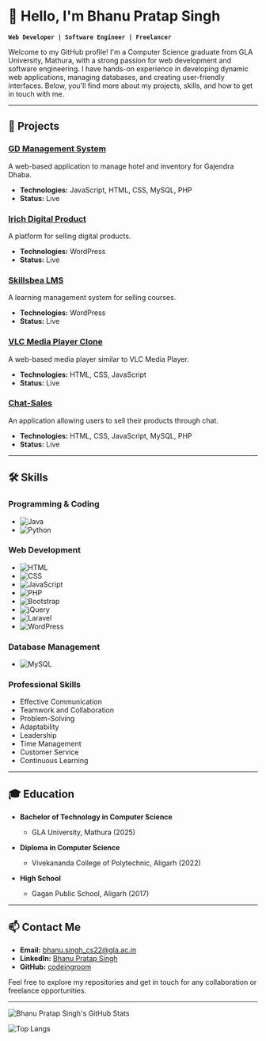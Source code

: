 # 👋 Hello, I'm Bhanu Pratap Singh

**`Web Developer | Software Engineer | Freelancer`**

Welcome to my GitHub profile! I'm a Computer Science graduate from GLA University, Mathura, with a strong passion for web development and software engineering. I have hands-on experience in developing dynamic web applications, managing databases, and creating user-friendly interfaces. Below, you'll find more about my projects, skills, and how to get in touch with me.

---

## 🚀 Projects

### [GD Management System](https://github.com/codeingroom/Gajendra_Dhaba_prototype)
A web-based application to manage hotel and inventory for Gajendra Dhaba.
- **Technologies:** JavaScript, HTML, CSS, MySQL, PHP
- **Status:** Live

### [Irich Digital Product](https://irich.skillsbea.in/)
A platform for selling digital products.
- **Technologies:** WordPress
- **Status:** Live

### [Skillsbea LMS](https://skillsbea.com)
A learning management system for selling courses.
- **Technologies:** WordPress
- **Status:** Live

### [VLC Media Player Clone](https://github.com/codeingroom/vlc-media-player)
A web-based media player similar to VLC Media Player.
- **Technologies:** HTML, CSS, JavaScript
- **Status:** Live

### [Chat-Sales](https://github.com/codeingroom/chat)
An application allowing users to sell their products through chat.
- **Technologies:** HTML, CSS, JavaScript, MySQL, PHP
- **Status:** Live

---

## 🛠️ Skills

### Programming & Coding
- ![Java](https://img.shields.io/badge/Java-007396?style=flat-square&logo=java&logoColor=white)
- ![Python](https://img.shields.io/badge/Python-3776AB?style=flat-square&logo=python&logoColor=white)

### Web Development
- ![HTML](https://img.shields.io/badge/HTML5-E34F26?style=flat-square&logo=html5&logoColor=white)
- ![CSS](https://img.shields.io/badge/CSS3-1572B6?style=flat-square&logo=css3&logoColor=white)
- ![JavaScript](https://img.shields.io/badge/JavaScript-F7DF1E?style=flat-square&logo=javascript&logoColor=black)
- ![PHP](https://img.shields.io/badge/PHP-777BB4?style=flat-square&logo=php&logoColor=white)
- ![Bootstrap](https://img.shields.io/badge/Bootstrap-563D7C?style=flat-square&logo=bootstrap&logoColor=white)
- ![jQuery](https://img.shields.io/badge/jQuery-0769AD?style=flat-square&logo=jquery&logoColor=white)
- ![Laravel](https://img.shields.io/badge/Laravel-FF2D20?style=flat-square&logo=laravel&logoColor=white)
- ![WordPress](https://img.shields.io/badge/WordPress-21759B?style=flat-square&logo=wordpress&logoColor=white)

### Database Management
- ![MySQL](https://img.shields.io/badge/MySQL-4479A1?style=flat-square&logo=mysql&logoColor=white)

### Professional Skills
- Effective Communication
- Teamwork and Collaboration
- Problem-Solving
- Adaptability
- Leadership
- Time Management
- Customer Service
- Continuous Learning

---

## 🎓 Education

- **Bachelor of Technology in Computer Science**
  - GLA University, Mathura (2025)

- **Diploma in Computer Science**
  - Vivekananda College of Polytechnic, Aligarh (2022)

- **High School**
  - Gagan Public School, Aligarh (2017)

---

## 📫 Contact Me

- **Email:** [bhanu.singh_cs22@gla.ac.in](mailto:bhanu.singh_cs22@gla.ac.in)
- **LinkedIn:** [Bhanu Pratap Singh](https://www.linkedin.com/in/bhanu-pratap-singh-45b66a21a/)
- **GitHub:** [codeingroom](https://github.com/codeingroom)

Feel free to explore my repositories and get in touch for any collaboration or freelance opportunities.

---

![Bhanu Pratap Singh's GitHub Stats](https://github-readme-stats.vercel.app/api?username=codeingroom&show_icons=true&theme=radical)

![Top Langs](https://github-readme-stats.vercel.app/api/top-langs/?username=codeingroom&layout=compact&theme=radical)
